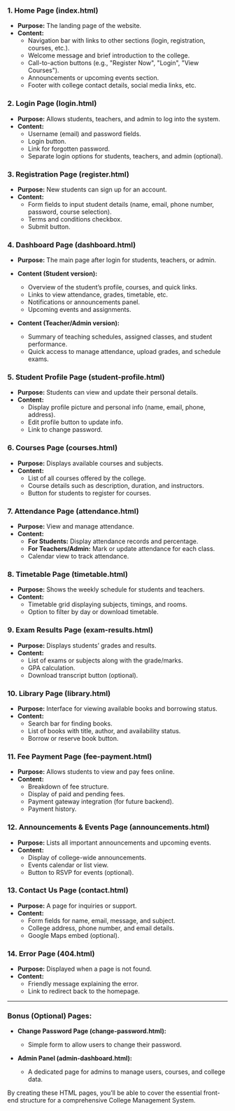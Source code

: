 ### **1. Home Page (index.html)**
- **Purpose:** The landing page of the website.
- **Content:**
  - Navigation bar with links to other sections (login, registration, courses, etc.).
  - Welcome message and brief introduction to the college.
  - Call-to-action buttons (e.g., "Register Now", "Login", "View Courses").
  - Announcements or upcoming events section.
  - Footer with college contact details, social media links, etc.


### **2. Login Page (login.html)**
- **Purpose:** Allows students, teachers, and admin to log into the system.
- **Content:**
  - Username (email) and password fields.
  - Login button.
  - Link for forgotten password.
  - Separate login options for students, teachers, and admin (optional).

### **3. Registration Page (register.html)**
- **Purpose:** New students can sign up for an account.
- **Content:**
  - Form fields to input student details (name, email, phone number, password, course selection).
  - Terms and conditions checkbox.
  - Submit button.

### **4. Dashboard Page (dashboard.html)**
- **Purpose:** The main page after login for students, teachers, or admin.
- **Content (Student version):**
  - Overview of the student’s profile, courses, and quick links.
  - Links to view attendance, grades, timetable, etc.
  - Notifications or announcements panel.
  - Upcoming events and assignments.

- **Content (Teacher/Admin version):**
  - Summary of teaching schedules, assigned classes, and student performance.
  - Quick access to manage attendance, upload grades, and schedule exams.

### **5. Student Profile Page (student-profile.html)**
- **Purpose:** Students can view and update their personal details.
- **Content:**
  - Display profile picture and personal info (name, email, phone, address).
  - Edit profile button to update info.
  - Link to change password.

### **6. Courses Page (courses.html)**
- **Purpose:** Displays available courses and subjects.
- **Content:**
  - List of all courses offered by the college.
  - Course details such as description, duration, and instructors.
  - Button for students to register for courses.

### **7. Attendance Page (attendance.html)**
- **Purpose:** View and manage attendance.
- **Content:**
  - **For Students:** Display attendance records and percentage.
  - **For Teachers/Admin:** Mark or update attendance for each class.
  - Calendar view to track attendance.

### **8. Timetable Page (timetable.html)**
- **Purpose:** Shows the weekly schedule for students and teachers.
- **Content:**
  - Timetable grid displaying subjects, timings, and rooms.
  - Option to filter by day or download timetable.

### **9. Exam Results Page (exam-results.html)**
- **Purpose:** Displays students’ grades and results.
- **Content:**
  - List of exams or subjects along with the grade/marks.
  - GPA calculation.
  - Download transcript button (optional).

### **10. Library Page (library.html)**
- **Purpose:** Interface for viewing available books and borrowing status.
- **Content:**
  - Search bar for finding books.
  - List of books with title, author, and availability status.
  - Borrow or reserve book button.

### **11. Fee Payment Page (fee-payment.html)**
- **Purpose:** Allows students to view and pay fees online.
- **Content:**
  - Breakdown of fee structure.
  - Display of paid and pending fees.
  - Payment gateway integration (for future backend).
  - Payment history.

### **12. Announcements & Events Page (announcements.html)**
- **Purpose:** Lists all important announcements and upcoming events.
- **Content:**
  - Display of college-wide announcements.
  - Events calendar or list view.
  - Button to RSVP for events (optional).

### **13. Contact Us Page (contact.html)**
- **Purpose:** A page for inquiries or support.
- **Content:**
  - Form fields for name, email, message, and subject.
  - College address, phone number, and email details.
  - Google Maps embed (optional).

### **14. Error Page (404.html)**
- **Purpose:** Displayed when a page is not found.
- **Content:**
  - Friendly message explaining the error.
  - Link to redirect back to the homepage.

---

### **Bonus (Optional) Pages:**

- **Change Password Page (change-password.html):**
  - Simple form to allow users to change their password.

- **Admin Panel (admin-dashboard.html):**
  - A dedicated page for admins to manage users, courses, and college data.

By creating these HTML pages, you’ll be able to cover the essential front-end structure for a comprehensive College Management System.